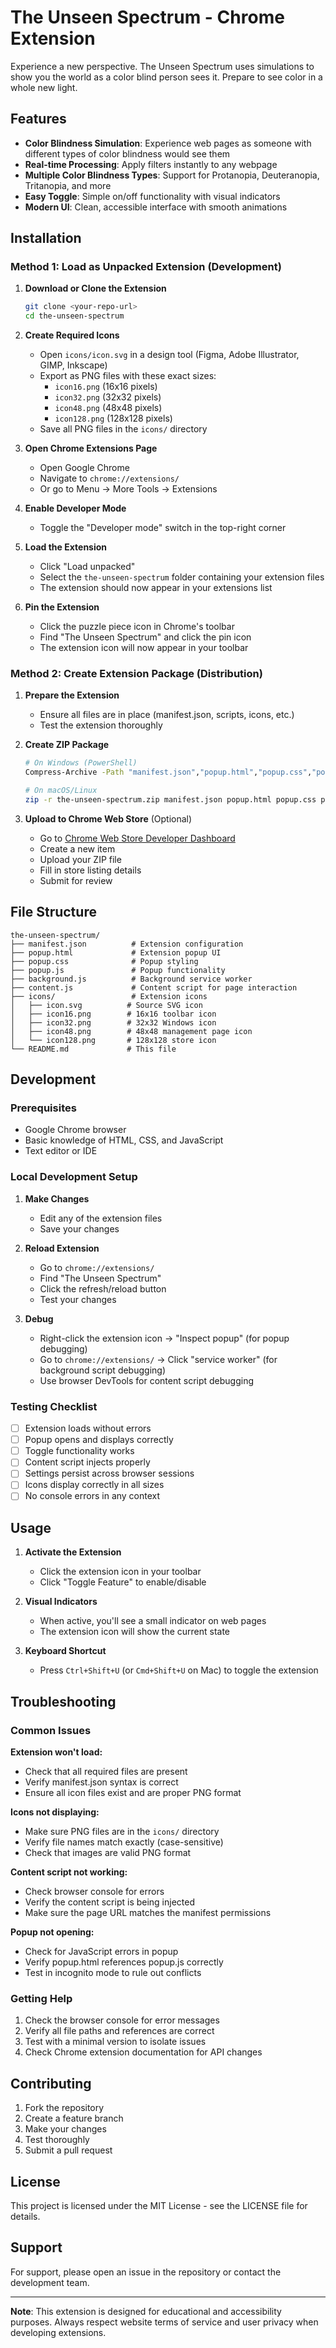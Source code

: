 # The Unseen Spectrum - Chrome Extension

Experience a new perspective. The Unseen Spectrum uses simulations to show you the world as a color blind person sees it. Prepare to see color in a whole new light.

## Features

- **Color Blindness Simulation**: Experience web pages as someone with different types of color blindness would see them
- **Real-time Processing**: Apply filters instantly to any webpage
- **Multiple Color Blindness Types**: Support for Protanopia, Deuteranopia, Tritanopia, and more
- **Easy Toggle**: Simple on/off functionality with visual indicators
- **Modern UI**: Clean, accessible interface with smooth animations

## Installation

### Method 1: Load as Unpacked Extension (Development)

1. **Download or Clone the Extension**
   ```bash
   git clone <your-repo-url>
   cd the-unseen-spectrum
   ```

2. **Create Required Icons**
   - Open `icons/icon.svg` in a design tool (Figma, Adobe Illustrator, GIMP, Inkscape)
   - Export as PNG files with these exact sizes:
     - `icon16.png` (16x16 pixels)
     - `icon32.png` (32x32 pixels) 
     - `icon48.png` (48x48 pixels)
     - `icon128.png` (128x128 pixels)
   - Save all PNG files in the `icons/` directory

3. **Open Chrome Extensions Page**
   - Open Google Chrome
   - Navigate to `chrome://extensions/`
   - Or go to Menu → More Tools → Extensions

4. **Enable Developer Mode**
   - Toggle the "Developer mode" switch in the top-right corner

5. **Load the Extension**
   - Click "Load unpacked"
   - Select the `the-unseen-spectrum` folder containing your extension files
   - The extension should now appear in your extensions list

6. **Pin the Extension**
   - Click the puzzle piece icon in Chrome's toolbar
   - Find "The Unseen Spectrum" and click the pin icon
   - The extension icon will now appear in your toolbar

### Method 2: Create Extension Package (Distribution)

1. **Prepare the Extension**
   - Ensure all files are in place (manifest.json, scripts, icons, etc.)
   - Test the extension thoroughly

2. **Create ZIP Package**
   ```bash
   # On Windows (PowerShell)
   Compress-Archive -Path "manifest.json","popup.html","popup.css","popup.js","background.js","content.js","icons" -DestinationPath "the-unseen-spectrum.zip"
   
   # On macOS/Linux
   zip -r the-unseen-spectrum.zip manifest.json popup.html popup.css popup.js background.js content.js icons/
   ```

3. **Upload to Chrome Web Store** (Optional)
   - Go to [Chrome Web Store Developer Dashboard](https://chrome.google.com/webstore/devconsole/)
   - Create a new item
   - Upload your ZIP file
   - Fill in store listing details
   - Submit for review

## File Structure

```
the-unseen-spectrum/
├── manifest.json          # Extension configuration
├── popup.html             # Extension popup UI
├── popup.css              # Popup styling
├── popup.js               # Popup functionality
├── background.js          # Background service worker
├── content.js             # Content script for page interaction
├── icons/                 # Extension icons
│   ├── icon.svg          # Source SVG icon
│   ├── icon16.png        # 16x16 toolbar icon
│   ├── icon32.png        # 32x32 Windows icon
│   ├── icon48.png        # 48x48 management page icon
│   └── icon128.png       # 128x128 store icon
└── README.md             # This file
```

## Development

### Prerequisites
- Google Chrome browser
- Basic knowledge of HTML, CSS, and JavaScript
- Text editor or IDE

### Local Development Setup

1. **Make Changes**
   - Edit any of the extension files
   - Save your changes

2. **Reload Extension**
   - Go to `chrome://extensions/`
   - Find "The Unseen Spectrum"
   - Click the refresh/reload button
   - Test your changes

3. **Debug**
   - Right-click the extension icon → "Inspect popup" (for popup debugging)
   - Go to `chrome://extensions/` → Click "service worker" (for background script debugging)
   - Use browser DevTools for content script debugging

### Testing Checklist

- [ ] Extension loads without errors
- [ ] Popup opens and displays correctly
- [ ] Toggle functionality works
- [ ] Content script injects properly
- [ ] Settings persist across browser sessions
- [ ] Icons display correctly in all sizes
- [ ] No console errors in any context

## Usage

1. **Activate the Extension**
   - Click the extension icon in your toolbar
   - Click "Toggle Feature" to enable/disable

2. **Visual Indicators**
   - When active, you'll see a small indicator on web pages
   - The extension icon will show the current state

3. **Keyboard Shortcut**
   - Press `Ctrl+Shift+U` (or `Cmd+Shift+U` on Mac) to toggle the extension

## Troubleshooting

### Common Issues

**Extension won't load:**
- Check that all required files are present
- Verify manifest.json syntax is correct
- Ensure all icon files exist and are proper PNG format

**Icons not displaying:**
- Make sure PNG files are in the `icons/` directory
- Verify file names match exactly (case-sensitive)
- Check that images are valid PNG format

**Content script not working:**
- Check browser console for errors
- Verify the content script is being injected
- Make sure the page URL matches the manifest permissions

**Popup not opening:**
- Check for JavaScript errors in popup
- Verify popup.html references popup.js correctly
- Test in incognito mode to rule out conflicts

### Getting Help

1. Check the browser console for error messages
2. Verify all file paths and references are correct
3. Test with a minimal version to isolate issues
4. Check Chrome extension documentation for API changes

## Contributing

1. Fork the repository
2. Create a feature branch
3. Make your changes
4. Test thoroughly
5. Submit a pull request

## License

This project is licensed under the MIT License - see the LICENSE file for details.

## Support

For support, please open an issue in the repository or contact the development team.

---

**Note**: This extension is designed for educational and accessibility purposes. Always respect website terms of service and user privacy when developing extensions.
